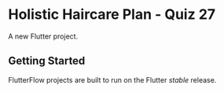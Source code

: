 # Holistic Haircare Plan - Quiz 27

A new Flutter project.

## Getting Started

FlutterFlow projects are built to run on the Flutter _stable_ release.
